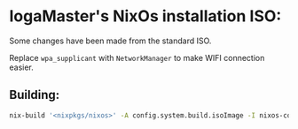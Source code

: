 # IogaMaster's NixOs installation ISO:
Some changes have been made from the standard ISO.

Replace `wpa_supplicant` with `NetworkManager` to make WIFI connection easier.

## Building:
```sh
nix-build '<nixpkgs/nixos>' -A config.system.build.isoImage -I nixos-config=iso.nix
```
